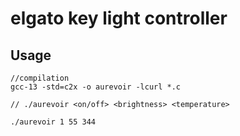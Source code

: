 # elgato key light controller

## Usage

```
//compilation
gcc-13 -std=c2x -o aurevoir -lcurl *.c

// ./aurevoir <on/off> <brightness> <temperature>

./aurevoir 1 55 344
```
